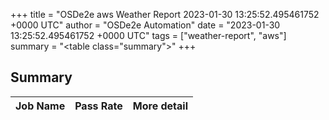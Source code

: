 +++
title = "OSDe2e aws Weather Report 2023-01-30 13:25:52.495461752 +0000 UTC"
author = "OSDe2e Automation"
date = "2023-01-30 13:25:52.495461752 +0000 UTC"
tags = ["weather-report", "aws"]
summary = "<table class=\"summary\"></table>"
+++
## Summary

| Job Name | Pass Rate | More detail |
|----------|-----------|-------------|




